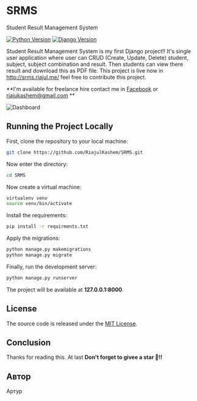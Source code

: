 # SRMS
Student Result Management System

[![Python Version](https://img.shields.io/badge/Python-3.7.1-brightgreen.svg)](https://python.org)
[![Django Version](https://img.shields.io/badge/Django-2.1-green.svg)](https://djangoproject.com)

Student Result Management System is my first Django project!! It's single user application where user can CRUD (Create, Update, Delete) student, subject, subject combination and result. Then students can view there result and download this as PDF file. This project is live now in http://srms.riajul.me/ feel free to contribute this project.

**I'm available for freelance hire contact me in [Facebook](https://web.facebook.com/riajul.kashem/) or riajukashem@gmail.com **

![Dashboard](Screenshots/dashboard.png "SRMS Dashboard")

## Running the Project Locally

First, clone the repository to your local machine:

```bash
git clone https://github.com/RiajulKashem/SRMS.git
```
Now enter the directory:  

```bash
cd SRMS
```
Now create a virtual machine:  
```bash
virtualenv venv  
source venv/bin/activate
```
Install the requirements:

```bash
pip install -r requirments.txt
```

Apply the migrations:

```bash
python manage.py makemigrations
python manage.py migrate
```

Finally, run the development server:

```bash
python manage.py runserver
```

The project will be available at **127.0.0.1:8000**.

## License

The source code is released under the [MIT License](https://github.com/RiajulKashem/SRMS/blob/master/LICENSE).
## Conclusion
Thanks for reading this. At last **Don't forget to givee a star 🌟!!**

## Автор 

Артур